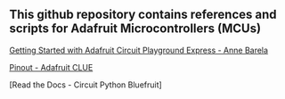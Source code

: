 ## This github repository contains references and scripts for Adafruit Microcontrollers (MCUs)

[Getting Started with Adafruit Circuit Playground Express - Anne Barela](https://www.adafruit.com/product/3944)

[Pinout - Adafruit CLUE](https://github.com/AnchorageBot/YouTube/blob/44efe598a52ca14748716351d53e139c57ee24c5/AdafruitMCU/pinoutCLUE.pdf)

[Read the Docs - Circuit Python Bluefruit]
